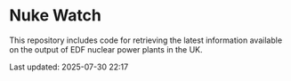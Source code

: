 # Nuke Watch

This repository includes code for retrieving the latest information available on the output of EDF nuclear power plants in the UK.

Last updated: 2025-07-30 22:17